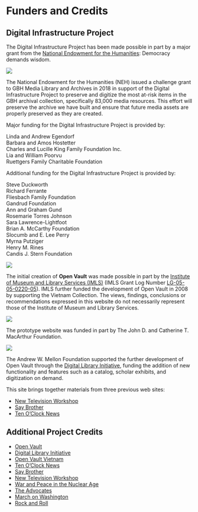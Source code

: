 # Funders and Credits

## Digital Infrastructure Project

The Digital Infrastructure Project has been made possible in part by a major grant from the [National Endowment for the Humanities](https://www.neh.gov/): Democracy demands wisdom.

[![](https://s3.amazonaws.com/openvault.wgbh.org/logos/NEH-Preferred-Seal820.jpg)](https://www.neh.gov)

The National Endowment for the Humanities (NEH) issued a challenge grant to GBH Media Library and Archives in 2018 in support of the Digital Infrastructure Project to preserve and digitize the most at-risk items in the GBH archival collection, specifically 83,000 media resources. This effort will preserve the archive we have built and ensure that future media assets are properly preserved as they are created. 

Major funding for the Digital Infrastructure Project is provided by:

Linda and Andrew Egendorf<br>
Barbara and Amos Hostetter<br>
Charles and Lucille King Family Foundation Inc.<br>
Lia and William Poorvu<br>
Ruettgers Family Charitable Foundation<br>

Additional funding for the Digital Infrastructure Project is provided by:

Steve Duckworth<br>
Richard Ferrante<br>
Fliesbach Family Foundation<br>
Gandrud Foundation<br>
Ann and Graham Gund<br>
Rosemarie Torres Johnson<br>
Sara Lawrence-Lightfoot<br>
Brian A. McCarthy Foundation<br>
Slocumb and E. Lee Perry<br>
Myrna Putziger<br>
Henry M. Rines<br>
Candis J. Stern Foundation<br>


[![](https://s3.amazonaws.com/openvault.wgbh.org/logos/IMLS.jpg)](http://www.imls.gov)

The initial creation of **Open Vault** was made possible in part by the [Institute of Museum and Library Services (IMLS)](http://www.imls.gov) (IMLS Grant Log Number [LG-05-05-0220-05](https://www.imls.gov/grants/awarded/lg-05-05-0220-05)). IMLS further funded the development of Open Vault in 2008 by supporting the Vietnam Collection.  The views, findings, conclusions or recommendations expressed in this website do not necessarily represent those of the Institute of Museum and Library Services.

[![](https://s3.amazonaws.com/openvault.wgbh.org/logos/MacArthur.jpg)](http://www.macfound.org)

The prototype website was funded in part by The John D. and Catherine T. MacArthur
Foundation.

[![](https://s3.amazonaws.com/openvault.wgbh.org/logos/Mellon.jpg)](https://mellon.org/)

The Andrew W. Mellon Foundation supported the further development of Open Vault through the [Digital Library Initiative](/credits/credits-open-vault-research), funding the addition of new functionality and features such as a catalog, scholar exhibits, and digitization on demand.

This site brings together materials from three previous web sites:
    
- [New Television Workshop](/collections/new_television_workshop)
- [Say Brother](/collections/say_brother)
- [Ten O’Clock News](/collections/boston-tv-news) 

## Additional Project Credits

- [Open Vault](/credits/credits-open-vault)
- [Digital Library Initiative](/credits/credits-open-vault-research)
- [Open Vault Vietnam](/credits/credits-open-vault-vietnam)
- [Ten O’Clock News](/credits/credits-ton)
- [Say Brother](/credits/credits-say-brother)
- [New Television Workshop](/credits/credits-ntw)
- [War and Peace in the Nuclear Age](/credits/credits-open-vault-wpna)
- [The Advocates](/credits/credits-advocates)
- [March on Washington](/credits/credits-mow)
- [Rock and Roll](/credits/credits-rock-and-roll)
